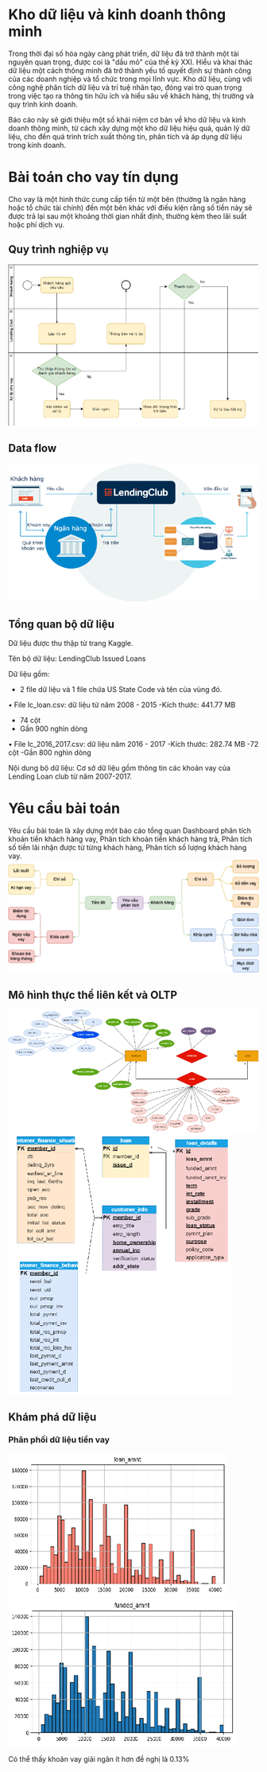 # Kho dữ liệu và kinh doanh thông minh
 Trong thời đại số hóa ngày càng phát triển, dữ liệu đã trở thành một tài nguyên quan trọng, được coi là "dầu mỏ" của thế kỷ XXI. Hiểu và khai thác dữ liệu một cách thông minh đã trở thành yếu tố quyết định sự thành công của các doanh nghiệp và tổ chức trong mọi lĩnh vực. Kho dữ liệu, cùng với công nghệ phân tích dữ liệu và trí tuệ nhân tạo, đóng vai trò quan trọng trong việc tạo ra thông tin hữu ích và hiểu sâu về khách hàng, thị trường và quy trình kinh doanh.

Báo cáo này sẽ giới thiệu một số khái niệm cơ bản về kho dữ liệu và kinh doanh thông minh, từ cách xây dựng một kho dữ liệu hiệu quả, quản lý dữ liệu, cho đến quá trình trích xuất thông tin, phân tích và áp dụng dữ liệu trong kinh doanh.
# Bài toán cho vay tín dụng
Cho vay là một hình thức cung cấp tiền từ một bên (thường là ngân hàng hoặc tổ chức tài chính) đến một bên khác với điều kiện rằng số tiền này sẽ được trả lại sau một khoảng thời gian nhất định, thường kèm theo lãi suất hoặc phí dịch vụ.
## Quy trình nghiệp vụ
![alt text](img/nghiepvupng.png)
## Data flow
![alt text](img/dataflow.png)
## Tổng quan bộ dữ liệu
Dữ liệu được thu thập từ trang Kaggle.

Tên bộ dữ liệu: LendingClub Issued Loans

Dữ liệu gồm: 
- 2 file dữ liệu và 1 file chứa US State Code và tên của vùng đó. 

• File lc_loan.csv: dữ liệu từ năm 2008 - 2015
-Kích thước: 441.77 MB
- 74 cột
- Gần 900 nghìn dòng

• File lc_2016_2017.csv: dữ liệu năm 2016 - 2017
-Kích thước: 282.74 MB
-72 cột
-Gần 800 nghìn dòng

Nội dung bộ dữ liệu: Cơ sở dữ liệu gồm thông tin các khoản vay của Lending Loan club từ năm 2007-2017. 
# Yêu cầu bài toán
Yêu cầu bài toán là xây dựng một báo cáo tổng quan Dashboard phân tích khoản tiền khách hàng vay, Phân tích khoản tiền khách hàng trả, Phân tích số tiền lãi nhận được từ từng khách hàng, Phân tích số lượng khách hàng vay.
![alt text](img/yeucau.png)

## Mô hình thực thể liên kết và OLTP
![alt text](img/thucthelienket_n.png)
![alt text](img/olap.png)
## Khám phá dữ liệu
### Phân phối dữ liệu tiền vay
![alt text](img/tongkhoanvay.png)
![alt text](img/tongkhoantrapng.png)

Có thể thấy khoản vay giải ngân ít hơn đề nghị là 0.13%





